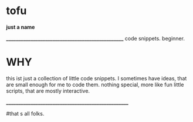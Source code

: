 # tofu
**just a name**

**________________________________________________**
code snippets. beginner.

# WHY

this ist just a collection of little code snippets. I sometimes have ideas, that are small enough for me to code them.
nothing special, more like fun little scripts, that are mostly interactive.

**__________________________________________________**

#that s all folks.
